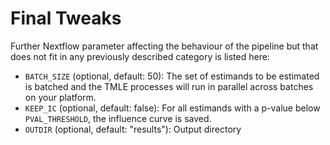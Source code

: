 # Final Tweaks

Further Nextflow parameter affecting the behaviour of the pipeline but that does not fit in any previously described category is listed here:

- `BATCH_SIZE` (optional, default: 50): The set of estimands to be estimated is batched and the TMLE processes will run in parallel across batches on your platform.
- `KEEP_IC` (optional, default: false): For all estimands with a p-value below `PVAL_THRESHOLD`, the influence curve is saved.
- `OUTDIR` (optional, default: "results"): Output directory
